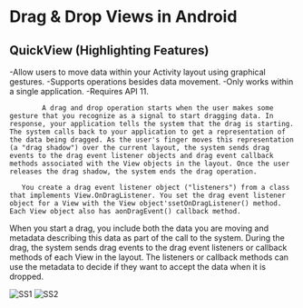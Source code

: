 Drag & Drop Views in Android
================================


QuickView (Highlighting Features)
----------------------------------------
-Allow users to move data within your Activity layout using graphical gestures.
-Supports operations besides data movement.
-Only works within a single application.
-Requires API 11.

            A drag and drop operation starts when the user makes some gesture that you recognize as a signal to start dragging data. In response, your application tells the system that the drag is starting. The system calls back to your application to get a representation of the data being dragged. As the user's finger moves this representation (a "drag shadow") over the current layout, the system sends drag events to the drag event listener objects and drag event callback methods associated with the View objects in the layout. Once the user releases the drag shadow, the system ends the drag operation.

       You create a drag event listener object ("listeners") from a class that implements View.OnDragListener. You set the drag event listener object for a View with the View object'ssetOnDragListener() method. Each View object also has aonDragEvent() callback method.
       
When you start a drag, you include both the data you are moving and metadata describing this data as part of the call to the system. During the drag, the system sends drag events to the drag event listeners or callback methods of each View in the layout. The listeners or callback methods can use the metadata to decide if they want to accept the data when it is dropped.

![SS1](http://4.bp.blogspot.com/-0J2KoIb8sNY/UonxqWtdKtI/AAAAAAAAAKI/T_xLKqlftig/s1600/1.png)
![SS2](http://1.bp.blogspot.com/-0jYxkbQlWxA/UonxrEYqlJI/AAAAAAAAAKQ/SOJXub-QWjA/s1600/2.PNG)
